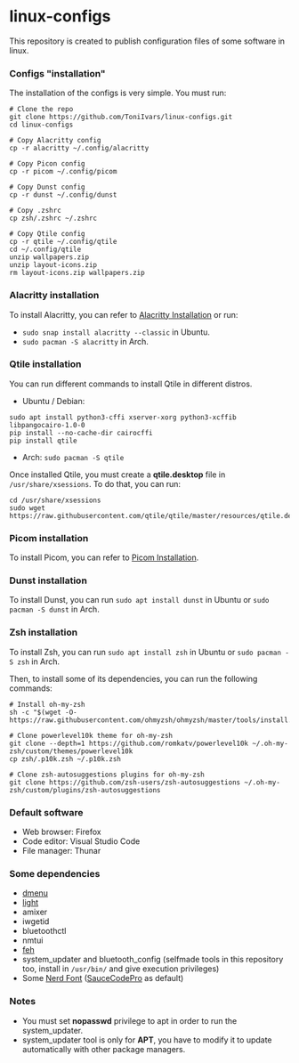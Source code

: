 # linux-configs
This repository is created to publish configuration files of some software in linux.

### Configs "installation"

The installation of the configs is very simple. You must run:
```
# Clone the repo
git clone https://github.com/ToniIvars/linux-configs.git
cd linux-configs

# Copy Alacritty config
cp -r alacritty ~/.config/alacritty

# Copy Picon config
cp -r picom ~/.config/picom

# Copy Dunst config
cp -r dunst ~/.config/dunst

# Copy .zshrc
cp zsh/.zshrc ~/.zshrc

# Copy Qtile config
cp -r qtile ~/.config/qtile
cd ~/.config/qtile
unzip wallpapers.zip
unzip layout-icons.zip
rm layout-icons.zip wallpapers.zip
```
### Alacritty installation
To install Alacritty, you can refer to [Alacritty Installation](https://github.com/alacritty/alacritty/blob/master/INSTALL.md) or run:
- `sudo snap install alacritty --classic` in Ubuntu.
- `sudo pacman -S alacritty` in Arch.

### Qtile installation
You can run different commands to install Qtile in different distros.
- Ubuntu / Debian:
```
sudo apt install python3-cffi xserver-xorg python3-xcffib libpangocairo-1.0-0
pip install --no-cache-dir cairocffi
pip install qtile
```
- Arch: `sudo pacman -S qtile`

Once installed Qtile, you must create a **qtile.desktop** file in `/usr/share/xsessions`. To do that, you can run:
```
cd /usr/share/xsessions
sudo wget https://raw.githubusercontent.com/qtile/qtile/master/resources/qtile.desktop
```

### Picom installation
To install Picom, you can refer to [Picom Installation](https://github.com/yshui/picom#build).

### Dunst installation
To install Dunst, you can run `sudo apt install dunst` in Ubuntu or `sudo pacman -S dunst` in Arch.

### Zsh installation
To install Zsh, you can run `sudo apt install zsh` in Ubuntu or `sudo pacman -S zsh` in Arch.

Then, to install some of its dependencies, you can run the following commands: 
```
# Install oh-my-zsh
sh -c "$(wget -O- https://raw.githubusercontent.com/ohmyzsh/ohmyzsh/master/tools/install.sh)"

# Clone powerlevel10k theme for oh-my-zsh
git clone --depth=1 https://github.com/romkatv/powerlevel10k ~/.oh-my-zsh/custom/themes/powerlevel10k
cp zsh/.p10k.zsh ~/.p10k.zsh

# Clone zsh-autosuggestions plugins for oh-my-zsh
git clone https://github.com/zsh-users/zsh-autosuggestions ~/.oh-my-zsh/custom/plugins/zsh-autosuggestions
```

### Default software
- Web browser: Firefox
- Code editor: Visual Studio Code
- File manager: Thunar

### Some dependencies
- [dmenu](https://tools.suckless.org/dmenu/)
- [light](https://github.com/haikarainen/light#installation)
- amixer
- iwgetid
- bluetoothctl
- nmtui
- [feh](https://feh.finalrewind.org/)
- system_updater and bluetooth_config (selfmade tools in this repository too, install in `/usr/bin/` and give execution privileges)
- Some [Nerd Font](https://www.nerdfonts.com/font-downloads) ([SauceCodePro](https://github.com/ryanoasis/nerd-fonts/releases/download/v2.1.0/SourceCodePro.zip) as default)

### Notes
- You must set **nopasswd** privilege to apt in order to run the system_updater.
- system_updater tool is only for **APT**, you have to modify it to update automatically with other package managers.
